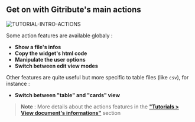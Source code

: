 ## Get on with Gitribute's main actions

<div>
  <img
    alt="TUTORIAL-INTRO-ACTIONS"
    src="https://raw.githubusercontent.com/multi-coop/vizboard-website-content/main/images/tutorial/commented/tutorial-actions.png"
    />
</div>

Some action features are available globaly :

- **Show a file's infos**
- **Copy the widget's html code**
- **Manipulate the user options**
- **Switch between edit view modes**

Other features are quite useful but more specific to table files (like `csv`), for instance :

- **Switch between "table" and "cards" view**

> **Note** : More details about the actions features in the **["Tutorials > View document's informations"](/tutorial-actions)** section
